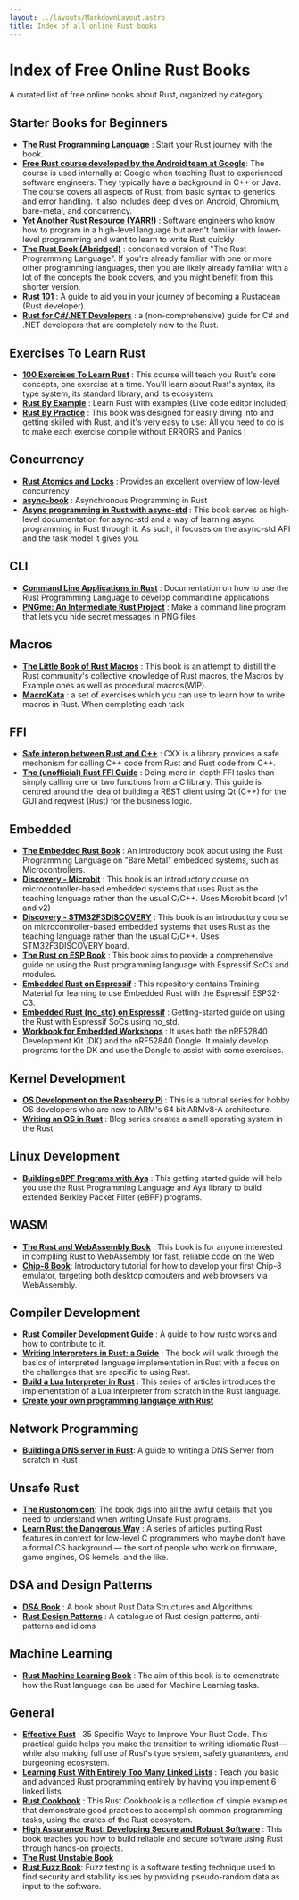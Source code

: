 ```yaml
---
layout: ../layouts/MarkdownLayout.astro
title: Index of all online Rust books
---
```


# Index of Free Online Rust Books
A curated list of free online books about Rust, organized by category.

## Starter Books for Beginners
- **[The Rust Programming Language](https://doc.rust-lang.org/book/)** : Start your Rust journey with the book.
- **[Free Rust course developed by the Android team at Google](https://google.github.io/comprehensive-rust/)**: The course is used internally at Google when teaching Rust to experienced software engineers. They typically have a background in C++ or Java. The course covers all aspects of Rust, from basic syntax to generics and error handling. It also includes deep dives on Android, Chromium, bare-metal, and concurrency.
- **[Yet Another Rust Resource (YARR!)](https://yet-another-rust-resource.pages.dev/introduction)** : Software engineers who know how to program in a high-level language but aren't familiar with lower-level programming and want to learn to write Rust quickly
- **[The Rust Book (Abridged)](https://jasonwalton.ca/rust-book-abridged/)** : condensed version of "The Rust Programming Language". If you're already familiar with one or more other programming languages, then you are likely already familiar with a lot of the concepts the book covers, and you might benefit from this shorter version.
- **[Rust 101](https://rust-lang.guide/)** : A guide to aid you in your journey of becoming a Rustacean (Rust developer).
- **[Rust for C#/.NET Developers](https://microsoft.github.io/rust-for-dotnet-devs/latest/)** : a (non-comprehensive) guide for C# and .NET developers that are completely new to the Rust.

## Exercises To Learn Rust

- **[100 Exercises To Learn Rust](https://rust-exercises.com/100-exercises/)** : This course will teach you Rust's core concepts, one exercise at a time. You'll learn about Rust's syntax, its type system, its standard library, and its ecosystem.
- **[Rust By Example](https://doc.rust-lang.org/rust-by-example/)** : Learn Rust with examples (Live code editor included)
- **[Rust By Practice](https://practice.course.rs/)** : This book was designed for easily diving into and getting skilled with Rust, and it's very easy to use: All you need to do is to make each exercise compile without ERRORS and Panics !

## Concurrency
- **[Rust Atomics and Locks](https://marabos.nl/atomics/foreword.html)** : Provides an excellent overview of low-level concurrency
- **[async-book](https://rust-lang.github.io/async-book/index.html)** : Asynchronous Programming in Rust
- **[Async programming in Rust with async-std](https://book.async.rs/)** : This book serves as high-level documentation for async-std and a way of learning async programming in Rust through it. As such, it focuses on the async-std API and the task model it gives you.

## CLI
- **[Command Line Applications in Rust](https://rust-cli.github.io/book/index.html)** : Documentation on how to use the Rust Programming Language to develop commandline applications
- **[PNGme: An Intermediate Rust Project](https://jrdngr.github.io/pngme_book/introduction.html)** : Make a command line program that lets you hide secret messages in PNG files

## Macros
- **[The Little Book of Rust Macros](https://veykril.github.io/tlborm)** : This book is an attempt to distill the Rust community's collective knowledge of Rust macros, the Macros by Example ones as well as procedural macros(WIP).
- **[MacroKata](https://tfpk.github.io/macrokata/)** : a set of exercises which you can use to learn how to write macros in Rust. When completing each task

## FFI
- **[Safe interop between Rust and C++](https://cxx.rs/)** :  CXX is a library provides a safe mechanism for calling C++ code from Rust and Rust code from C++.
- **[The (unofficial) Rust FFI Guide](https://www.michaelfbryan.com/rust-ffi-guide/)** :  Doing more in-depth FFI tasks than simply calling one or two functions from a C library.  This guide is centred around the idea of building a REST client using Qt (C++) for the GUI and reqwest (Rust) for the business logic.

## Embedded
- **[The Embedded Rust Book](https://docs.rust-embedded.org/book/)** :  An introductory book about using the Rust Programming Language on "Bare Metal" embedded systems, such as Microcontrollers.
- **[Discovery - Microbit](https://docs.rust-embedded.org/discovery/microbit/)** :  This book is an introductory course on microcontroller-based embedded systems that uses Rust as the teaching language rather than the usual C/C++.  Uses Microbit board (v1 and v2)
- **[Discovery - STM32F3DISCOVERY](https://docs.rust-embedded.org/discovery/f3discovery/)** :  This book is an introductory course on microcontroller-based embedded systems that uses Rust as the teaching language rather than the usual C/C++. Uses STM32F3DISCOVERY board.
- **[The Rust on ESP Book](https://docs.esp-rs.org/book/)** :  This book aims to provide a comprehensive guide on using the Rust programming language with Espressif SoCs and modules.
- **[Embedded Rust on Espressif](https://docs.esp-rs.org/std-training/)** :  This repository contains Training Material for learning to use Embedded Rust with the Espressif ESP32-C3.
- **[Embedded Rust (no_std) on Espressif](https://docs.esp-rs.org/no_std-training/)** :  Getting-started guide on using the Rust with Espressif SoCs using no_std.
- **[Workbook for Embedded Workshops](https://embedded-trainings.ferrous-systems.com/)** :  It uses both the nRF52840 Development Kit (DK) and the nRF52840 Dongle. It mainly develop programs for the DK and use the Dongle to assist with some exercises.

## Kernel Development
- **[OS Development on the Raspberry Pi](https://github.com/rust-embedded/rust-raspberrypi-OS-tutorials)** :  This is a tutorial series for hobby OS developers who are new to ARM's 64 bit ARMv8-A architecture. 
- **[Writing an OS in Rust](https://os.phil-opp.com/)** : Blog series creates a small operating system in the Rust

## Linux Development
- **[Building eBPF Programs with Aya](https://aya-rs.dev/book/)** : This getting started guide will help you use the Rust Programming Language and Aya library to build extended Berkley Packet Filter (eBPF) programs.

## WASM
- **[The Rust and WebAssembly Book](https://rustwasm.github.io/docs/book/)** : This book is for anyone interested in compiling Rust to WebAssembly for fast, reliable code on the Web
- **[Chip-8 Book](https://github.com/aquova/chip8-book)**: Introductory tutorial for how to develop your first Chip-8 emulator, targeting both desktop computers and web browsers via WebAssembly.

## Compiler Development
- **[Rust Compiler Development Guide](https://rustc-dev-guide.rust-lang.org/)** : A guide to how rustc works and how to contribute to it.
- **[Writing Interpreters in Rust: a Guide](https://rust-hosted-langs.github.io/book/introduction.html)** : The book will walk through the basics of interpreted language implementation in Rust with a focus on the challenges that are specific to using Rust.
- **[Build a Lua Interpreter in Rust](https://wubingzheng.github.io/build-lua-in-rust/en/)** : This series of articles introduces the implementation of a Lua interpreter from scratch in the Rust language.
- **[Create your own programming language with Rust](https://createlang.rs/01_calculator/repl.html)**

## Network Programming
- **[Building a DNS server in Rust](https://github.com/EmilHernvall/dnsguide)**: A guide to writing a DNS Server from scratch in Rust


## Unsafe Rust
- **[The Rustonomicon](https://doc.rust-lang.org/nomicon/)**: The book digs into all the awful details that you need to understand when writing Unsafe Rust programs.
- **[Learn Rust the Dangerous Way](https://cliffle.com/p/dangerust/)** : A series of articles putting Rust features in context for low-level C programmers who maybe don’t have a formal CS background — the sort of people who work on firmware, game engines, OS kernels, and the like.


## DSA and Design Patterns
- **[DSA Book](https://github.com/QMHTMY/RustBook)** : A book about Rust Data Structures and Algorithms.
- **[Rust Design Patterns](https://rust-unofficial.github.io/patterns/)** :  A catalogue of Rust design patterns, anti-patterns and idioms

## Machine Learning
- **[Rust Machine Learning Book](https://rust-ml.github.io/book/)** :  The aim of this book is to demonstrate how the Rust language can be used for Machine Learning tasks.

## General
- **[Effective Rust](https://www.lurklurk.org/effective-rust/)** : 35 Specific Ways to Improve Your Rust Code. This practical guide helps you make the transition to writing idiomatic Rust—while also making full use of Rust's type system, safety guarantees, and burgeoning ecosystem.
- **[Learning Rust With Entirely Too Many Linked Lists](https://rust-unofficial.github.io/too-many-lists/index.html)** : Teach you basic and advanced Rust programming entirely by having you implement 6 linked lists
- **[Rust Cookbook](https://rust-lang-nursery.github.io/rust-cookbook/)** : This Rust Cookbook is a collection of simple examples that demonstrate good practices to accomplish common programming tasks, using the crates of the Rust ecosystem.
- **[High Assurance Rust: Developing Secure and Robust Software](https://highassurance.rs/)** :  This book teaches you how to build reliable and secure software using Rust through hands-on projects.
- **[The Rust Unstable Book](https://doc.rust-lang.org/stable/unstable-book/)** 
- **[Rust Fuzz Book](https://rust-fuzz.github.io/book/)**: Fuzz testing is a software testing technique used to find security and stability issues by providing pseudo-random data as input to the software.

